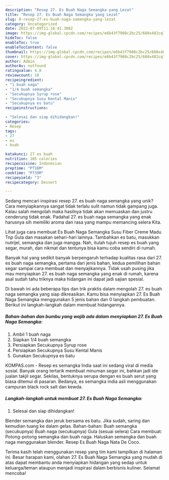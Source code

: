 ```yaml
---
description: "Resep 27. Es Buah Naga Semangka yang Lezat"
title: "Resep 27. Es Buah Naga Semangka yang Lezat"
slug: 0-resep-27-es-buah-naga-semangka-yang-lezat
category: Uncategorized
date: 2022-07-09T11:18:41.308Z
image: https://img-global.cpcdn.com/recipes/e6b43f7908c2bc25/680x482cq70/27-es-buah-naga-semangka-foto-resep-utama.jpg
hideToc: false
enableToc: true
enableTocContent: false
thumbnail: https://img-global.cpcdn.com/recipes/e6b43f7908c2bc25/680x482cq70/27-es-buah-naga-semangka-foto-resep-utama.jpg
cover: https://img-global.cpcdn.com/recipes/e6b43f7908c2bc25/680x482cq70/27-es-buah-naga-semangka-foto-resep-utama.jpg
author: Admin
authorAv: notfound
ratingvalue: 4.8
reviewcount: 18
recipeingredient:
- "1 buah naga"
- "1/4 buah semangka"
- "Secukupnya Syrup rose"
- "Secukupnya Susu Kental Manis"
- "Secukupnya es batu"
recipeinstructions:

- "Selesai dan siap dihidangkan!"
categories:
- Resep
tags:
- 27
- es
- buah

katakunci: 27 es buah 
nutrition: 105 calories
recipecuisine: Indonesian
preptime: "PT16M"
cooktime: "PT39M"
recipeyield: "3"
recipecategory: Dessert

---
```





Sedang mencari inspirasi resep 27. es buah naga semangka yang unik? Cara menyiapkannya sangat tidak terlalu sulit namun tidak gampang juga. Kalau salah mengolah maka hasilnya tidak akan memuaskan dan justru cenderung tidak enak. Padahal 27. es buah naga semangka yang enak harusnya sih memiliki aroma dan rasa yang mampu memancing selera Kita.





Lihat juga cara membuat Es Buah Naga Semangka Susu Fiber Creme Madu Tnp Gula dan masakan sehari-hari lainnya. Tambahkan es batu, masukkan nutrijel, semangka dan juga mangga. Nah, itulah tujuh resep es buah yang segar, murah, dan nikmat dan tentunya bisa kamu coba sendiri di rumah.

Banyak hal yang sedikit banyak berpengaruh terhadap kualitas rasa dari 27. es buah naga semangka, pertama dari jenis bahan, kedua pemilihan bahan segar sampai cara membuat dan menyajikannya. Tidak usah pusing jika mau menyiapkan 27. es buah naga semangka yang enak di rumah, karena asal sudah tahu triknya maka hidangan ini dapat jadi sajian spesial.






Di bawah ini ada beberapa tips dan trik praktis dalam mengolah 27. es buah naga semangka yang siap dikreasikan. Kamu bisa menyiapkan 27. Es Buah Naga Semangka menggunakan 5 jenis bahan dan 0 langkah pembuatan. Berikut ini langkah-langkah dalam membuat hidangannya.

<!--inarticleads1-->

##### Bahan-bahan dan bumbu yang wajib ada dalam menyiapkan 27. Es Buah Naga Semangka:

1. Ambil 1 buah naga
1. Siapkan 1/4 buah semangka
1. Persiapkan Secukupnya Syrup rose
1. Persiapkan Secukupnya Susu Kental Manis
1. Gunakan Secukupnya es batu


KOMPAS.com - Resep es semangka India saat ini sedang viral di media sosial. Banyak orang tertarik membuat minuman segar ini, bahkan jadi ide jualan takjil segar. Sekilas, bentuknya serupa dengan es buah serut yang biasa ditemui di pasaran. Bedanya, es semangka india asli menggunakan campuran black rock salt dan kewda. 

<!--inarticleads2-->

##### Langkah-langkah untuk membuat 27. Es Buah Naga Semangka:


1. Selesai dan siap dihidangkan!

Blender semangka dan jeruk bersama es batu. Jika sudah, saring dan kemudian tuang ke dalam gelas. Bahan-bahan: Buah semangka (secukupnya) Buah naga (secukupnya) Gula (sesuai selera) Cara membuat: Potong-potong semangka dan buah naga. Haluskan semangka dan buah naga menggunakan blender. Resep Es Buah Naga Nata De Coco. 

Terima kasih telah menggunakan resep yang tim kami tampilkan di halaman ini. Besar harapan kami, olahan 27. Es Buah Naga Semangka yang mudah di atas dapat membantu anda menyiapkan hidangan yang sedap untuk keluarga/teman ataupun menjadi inspirasi dalam berbisnis kuliner. Selamat mencoba!

